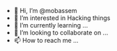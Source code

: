 - 👋 Hi, I’m @mobassem
- 👀 I’m interested in Hacking things
- 🌱 I’m currently learning ...
- 💞️ I’m looking to collaborate on ...
- 📫 How to reach me ...

<!---
mobassem/mobassem is a ✨ special ✨ repository because its `README.md` (this file) appears on your GitHub profile.
You can click the Preview link to take a look at your changes.
--->
